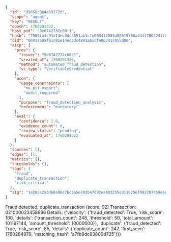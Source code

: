 ```json
{
  "id": "d9658c364e69272d",
  "scope": "agent",
  "key": "RESULT",
  "epoch": 1760291322,
  "host_pid": "9e6742732c60:1",
  "hash": "7509fa1c91e14ec3dc4891ab1cfe063417055d86519700a44347862241f8065d",
  "cid": "QmV17509fa1c91e14ec3dc4891ab1cfe063417055d86",
  "aicp": {
    "prov": {
      "issuer": "9e6742732c60:1",
      "created_at": 1760291322,
      "method": "automated_fraud_detection",
      "vc_type": "VerifiableCredential"
    },
    "ucon": {
      "usage_constraints": [
        "no_pii_export",
        "audit_required"
      ],
      "purpose": "fraud_detection_analysis",
      "enforcement": "mandatory"
    },
    "eval": {
      "confidence": 1.0,
      "evidence_count": 0,
      "review_status": "pending",
      "evaluated_at": 1760291322
    }
  },
  "sources": [],
  "edges": [],
  "metrics": {},
  "thresholds": {},
  "tags": [
    "fraud",
    "duplicate_transaction",
    "risk_critical"
  ],
  "sig": "1e28242a5d68a96e7bc3a5e703b47d92ea403255e3116256f902787a59e6e3a5"
}
```

Fraud detected: duplicate_transaction (score: 92)
Transaction: 021000023458666
Details: {'velocity': {'fraud_detected': True, 'risk_score': 100, 'details': {'transaction_count': 248, 'threshold': 50, 'total_amount': 101197144, 'amount_threshold': 10000000}}, 'duplicate': {'fraud_detected': True, 'risk_score': 85, 'details': {'duplicate_count': 247, 'first_seen': 1760284979, 'matching_hash': 'a7fb9dc83800d725'}}}